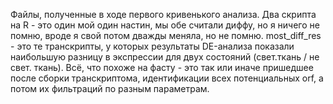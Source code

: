 Файлы, полученные в ходе первого кривенького анализа.
Два скрипта на R - это один мой один настин, мы обе считали диффу, но я ничего не помню, вроде я свой потом дважды меняла, но не помню.
most_diff_res - это те транскрипты, у которых результаты DE-анализа показали наибольшую разницу в экспрессии для двух состояний (свет.ткань / не свет. ткань). Всё, что похоже на фасту - это так или иначе пришедшее после сборки транскриптома, идентификации всех потенциальных orf, а потом их фильтраций по разным параметрам.
